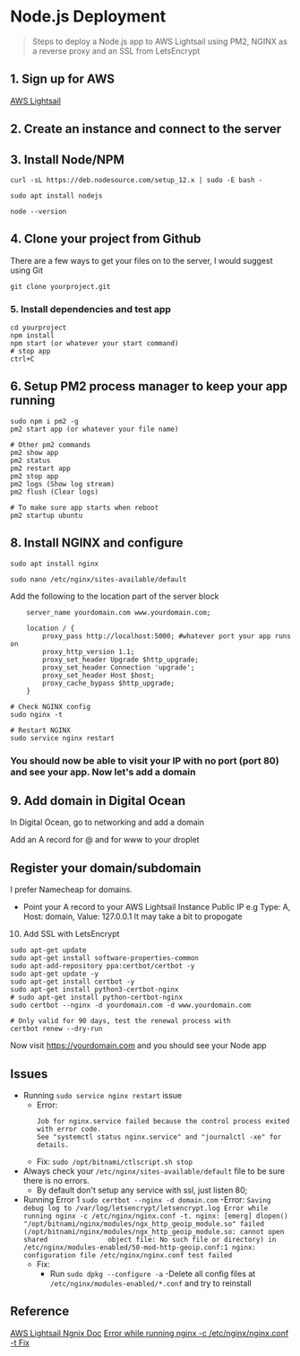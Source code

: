 # Node.js Deployment

> Steps to deploy a Node.js app to AWS Lightsail using PM2, NGINX as a reverse proxy and an SSL from LetsEncrypt

## 1. Sign up for AWS
[AWS Lightsail](https://lightsail.aws.amazon.com/)

## 2. Create an instance and connect to the server

## 3. Install Node/NPM
```
curl -sL https://deb.nodesource.com/setup_12.x | sudo -E bash -

sudo apt install nodejs

node --version
```

## 4. Clone your project from Github
There are a few ways to get your files on to the server, I would suggest using Git
```
git clone yourproject.git
```

### 5. Install dependencies and test app
```
cd yourproject
npm install
npm start (or whatever your start command)
# stop app
ctrl+C
```
## 6. Setup PM2 process manager to keep your app running
```
sudo npm i pm2 -g
pm2 start app (or whatever your file name)

# Other pm2 commands
pm2 show app
pm2 status
pm2 restart app
pm2 stop app
pm2 logs (Show log stream)
pm2 flush (Clear logs)

# To make sure app starts when reboot
pm2 startup ubuntu
```

## 8. Install NGINX and configure
```
sudo apt install nginx

sudo nano /etc/nginx/sites-available/default
```
Add the following to the location part of the server block
```
    server_name yourdomain.com www.yourdomain.com;

    location / {
        proxy_pass http://localhost:5000; #whatever port your app runs on
        proxy_http_version 1.1;
        proxy_set_header Upgrade $http_upgrade;
        proxy_set_header Connection 'upgrade';
        proxy_set_header Host $host;
        proxy_cache_bypass $http_upgrade;
    }
```
```
# Check NGINX config
sudo nginx -t

# Restart NGINX
sudo service nginx restart
```

### You should now be able to visit your IP with no port (port 80) and see your app. Now let's add a domain

## 9. Add domain in Digital Ocean
In Digital Ocean, go to networking and add a domain

Add an A record for @ and for www to your droplet


## Register your domain/subdomain
I prefer Namecheap for domains. 
- Point your A record to your AWS Lightsail Instance Public IP
  e.g Type: A, Host: domain, Value: 127.0.0.1
It may take a bit to propogate

10. Add SSL with LetsEncrypt
```
sudo apt-get update
sudo apt-get install software-properties-common
sudo apt-add-repository ppa:certbot/certbot -y
sudo apt-get update -y
sudo apt-get install certbot -y
sudo apt-get install python3-certbot-nginx
# sudo apt-get install python-certbot-nginx
sudo certbot --nginx -d yourdomain.com -d www.yourdomain.com

# Only valid for 90 days, test the renewal process with
certbot renew --dry-run
```
Now visit https://yourdomain.com and you should see your Node app

## Issues
  - Running ```sudo service nginx restart``` issue
    - Error: 
      ```
      Job for nginx.service failed because the control process exited with error code.
      See "systemctl status nginx.service" and "journalctl -xe" for details.
      ```
    - Fix: ```sudo /opt/bitnami/ctlscript.sh stop ```
  - Always check your ```/etc/nginx/sites-available/default``` file to be sure there is no errors.
      - By default don't setup any service with ssl, just listen 80;   
  - Running Error 1 ```sudo certbot --nginx -d domain.com```
    -Error:
        ```
        Saving debug log to /var/log/letsencrypt/letsencrypt.log
        Error while running nginx -c /etc/nginx/nginx.conf -t.
        nginx: [emerg] dlopen() "/opt/bitnami/nginx/modules/ngx_http_geoip_module.so" failed (/opt/bitnami/nginx/modules/ngx_http_geoip_module.so: cannot open shared               object file: No such file or directory) in /etc/nginx/modules-enabled/50-mod-http-geoip.conf:1
        nginx: configuration file /etc/nginx/nginx.conf test failed
        ```
    - Fix:
        - Run ```sudo dpkg --configure -a```
        -Delete all config files at ```/etc/nginx/modules-enabled/*.conf``` and try to reinstall

## Reference
[AWS Lightsail Ngnix Doc](https://lightsail.aws.amazon.com/ls/docs/en_us/articles/amazon-lightsail-using-lets-encrypt-certificates-with-nginx)
[Error while running nginx -c /etc/nginx/nginx.conf -t Fix](https://askubuntu.com/questions/1273646/ubuntu-18-04-cant-re-install-nginx)

